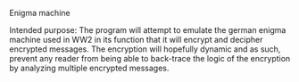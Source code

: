 Enigma machine

Intended purpose:
The program will attempt to emulate the german enigma machine used in WW2 in its function that it will encrypt and decipher encrypted messages.
The encryption will hopefully dynamic and as such, prevent any reader from being able to back-trace the logic of the encryption by analyzing multiple encrypted messages.

